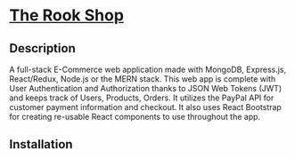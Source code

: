 # [The Rook Shop](https://therookshop.herokuapp.com/ "The Rook Shop")

## Description
A full-stack E-Commerce web application made with MongoDB, Express.js, React/Redux, Node.js or the MERN stack. This web app is complete with User Authentication and Authorization thanks to JSON Web Tokens (JWT) and keeps track of Users, Products, Orders. It utilizes the PayPal API for customer payment information and checkout. It also uses React Bootstrap for creating re-usable React components to use throughout the app.

## Installation
